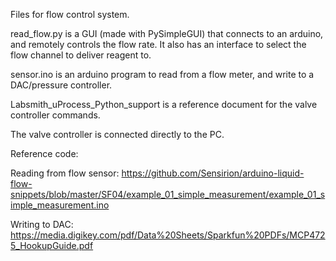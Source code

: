 Files for flow control system. 

read_flow.py is a GUI (made with PySimpleGUI) that connects to an arduino, and remotely controls the flow rate. It also has an interface to select the flow channel to deliver reagent to. 

sensor.ino is an arduino program to read from a flow meter, and write to a DAC/pressure controller.

Labsmith_uProcess_Python_support is a reference document for the valve controller commands.

The valve controller is connected directly to the PC.

Reference code:

Reading from flow sensor: https://github.com/Sensirion/arduino-liquid-flow-snippets/blob/master/SF04/example_01_simple_measurement/example_01_simple_measurement.ino

Writing to DAC: https://media.digikey.com/pdf/Data%20Sheets/Sparkfun%20PDFs/MCP4725_HookupGuide.pdf


